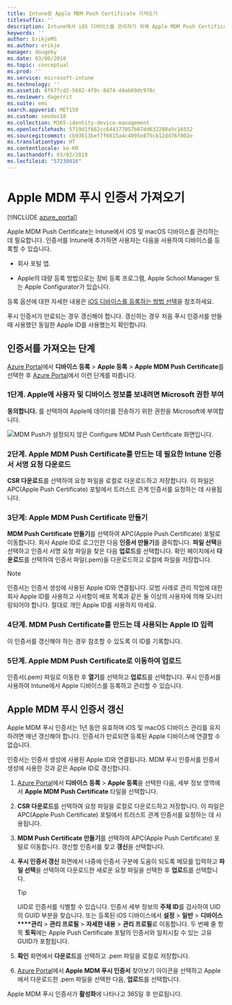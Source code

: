 ```yaml
---
title: Intune용 Apple MDM Push Certificate 가져오기
titlesuffix: ''
description: Intune에서 iOS 디바이스를 관리하기 위해 Apple MDM Push Certificate를 가져옵니다.
keywords: ''
author: ErikjeMS
ms.author: erikje
manager: dougeby
ms.date: 03/08/2018
ms.topic: conceptual
ms.prod: ''
ms.service: microsoft-intune
ms.technology: ''
ms.assetid: 6f67fcd2-5682-4f9c-8d74-d4ab69dc978c
ms.reviewer: dagerrit
ms.suite: ems
search.appverid: MET150
ms.custom: seodec18
ms.collection: M365-identity-device-management
ms.openlocfilehash: 5719d1f662cc644377057b07dd632288a5c16552
ms.sourcegitcommit: cb93613bef7f6015a4c4095e875cb12dd76f002e
ms.translationtype: HT
ms.contentlocale: ko-KR
ms.lasthandoff: 03/02/2019
ms.locfileid: "57238016"
---
```

# <a name="get-an-apple-mdm-push-certificate"></a>Apple MDM 푸시 인증서 가져오기

[!INCLUDE [azure_portal](./includes/azure_portal.md)]

Apple MDM Push Certificate는 Intune에서 iOS 및 macOS 디바이스를 관리하는 데 필요합니다. 인증서를 Intune에 추가하면 사용자는 다음을 사용하여 디바이스를 등록할 수 있습니다.

- 회사 포털 앱.

- Apple의 대량 등록 방법으로는 장비 등록 프로그램, Apple School Manager 또는 Apple Configurator가 있습니다.

등록 옵션에 대한 자세한 내용은 [iOS 디바이스를 등록하는 방법 선택](enrollment-method-choose-ios.md)을 참조하세요.

푸시 인증서가 만료되는 경우 갱신해야 합니다. 갱신하는 경우 처음 푸시 인증서를 만들 때 사용했던 동일한 Apple ID를 사용했는지 확인합니다.


## <a name="steps-to-get-your-certificate"></a>인증서를 가져오는 단계
[Azure Portal](https://portal.azure.com)에서 **디바이스 등록** > **Apple 등록** > **Apple MDM Push Certificate**를 선택한 후 [Azure Portal](https://portal.azure.com)에서 이런 단계를 따릅니다.

### <a name="step-1-grant-microsoft-permission-to-send-user-and-device-information-to-apple"></a>1단계. Apple에 사용자 및 디바이스 정보를 보내려면 Microsoft 권한 부여
**동의합니다.** 를 선택하여  Apple에 데이터를 전송하기 위한 권한을 Microsoft에 부여합니다.

![MDM Push가 설정되지 않은 Configure MDM Push Certificate 화면입니다.](./media/create-mdm-push-certificate.png)

### <a name="step-2-download-the-intune-certificate-signing-request-required-to-create-an-apple-mdm-push-certificate"></a>2단계. Apple MDM Push Certificate를 만드는 데 필요한 Intune 인증서 서명 요청 다운로드
**CSR 다운로드**를 선택하여 요청 파일을 로컬로 다운로드하고 저장합니다. 이 파일은 APC(Apple Push Certificate) 포털에서 트러스트 관계 인증서를 요청하는 데 사용됩니다.

  ### <a name="step-3-create-an-apple-mdm-push-certificate"></a>3단계: Apple MDM Push Certificate 만들기
**MDM Push Certificate 만들기**를 선택하여 APC(Apple Push Certificate) 포털로 이동합니다. 회사 Apple ID로 로그인한 다음 **인증서 만들기**를 클릭합니다. **파일 선택**을 선택하고 인증서 서명 요청 파일을 찾은 다음 **업로드**를 선택합니다. 확인 페이지에서 **다운로드**를 선택하여 인증서 파일(.pem)을 다운로드하고 로컬에 파일을 저장합니다.

> [!NOTE]
> 인증서는 인증서 생성에 사용된 Apple ID와 연결됩니다. 모범 사례로 관리 작업에 대한 회사 Apple ID를 사용하고 사서함이 배포 목록과 같은 둘 이상의 사용자에 의해 모니터링되어야 합니다. 절대로 개인 Apple ID를 사용하지 마세요.

### <a name="step-4-enter-the-apple-id-used-to-create-your-apple-mdm-push-certificate"></a>4단계. MDM Push Certificate를 만드는 데 사용되는 Apple ID 입력
이 인증서를 갱신해야 하는 경우 참조할 수 있도록 이 ID를 기록합니다.

### <a name="step-5-browse-to-your-apple-mdm-push-certificate-to-upload"></a>5단계. Apple MDM Push Certificate로 이동하여 업로드
인증서(.pem) 파일로 이동한 후 **열기**를 선택하고 **업로드**를 선택합니다. 푸시 인증서를 사용하여 Intune에서 Apple 디바이스를 등록하고 관리할 수 있습니다.

## <a name="renew-apple-mdm-push-certificate"></a>Apple MDM 푸시 인증서 갱신
Apple MDM 푸시 인증서는 1년 동안 유효하며 iOS 및 macOS 디바이스 관리를 유지하려면 매년 갱신해야 합니다. 인증서가 만료되면 등록된 Apple 디바이스에 연결할 수 없습니다.

인증서는 인증서 생성에 사용된 Apple ID와 연결됩니다. MDM 푸시 인증서를 인증서 생성에 사용한 것과 같은 Apple ID로 갱신합니다.

1. [Azure Portal](https://portal.azure.com)에서 **디바이스 등록** > **Apple 등록**을 선택한 다음, 세부 정보 영역에서 **Apple MDM Push Certificate** 타일을 선택합니다.
2. **CSR 다운로드**를 선택하여 요청 파일을 로컬로 다운로드하고 저장합니다. 이 파일은 APC(Apple Push Certificate) 포털에서 트러스트 관계 인증서를 요청하는 데 사용됩니다.
3. **MDM Push Certificate 만들기**를 선택하여 APC(Apple Push Certificate) 포털로 이동합니다. 갱신할 인증서를 찾고 **갱신**을 선택합니다.
4. **푸시 인증서 갱신** 화면에서 나중에 인증서 구분에 도움이 되도록 메모를 입력하고 **파일 선택**을 선택하여 다운로드한 새로운 요청 파일을 선택한 후 **업로드**를 선택합니다.
   > [!TIP]
   > UID로 인증서를 식별할 수 있습니다. 인증서 세부 정보의 **주체 ID**를 검사하여 UID의 GUID 부분을 찾습니다. 또는 등록된 iOS 디바이스에서 **설정** > **일반** > **디바이스****관리** > **관리 프로필** > **자세한 내용** > **관리 프로필**로 이동합니다. 두 번째 줄 항목 **토픽**에는 Apple Push Certificate 포털의 인증서와 일치시킬 수 있는 고유 GUID가 포함됩니다.
 
6. **확인** 화면에서 **다운로드**를 선택하고 .pem 파일을 로컬로 저장합니다.
7. [Azure Portal](https://portal.azure.com)에서 **Apple MDM 푸시 인증서** 찾아보기 아이콘을 선택하고 Apple에서 다운로드한 .pem 파일을 선택한 다음, **업로드**를 선택합니다.

Apple MDM 푸시 인증서가 **활성화**에 나타나고 365일 후 만료됩니다.
